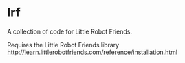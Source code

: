 lrf
===

A collection of code for Little Robot Friends.

Requires the Little Robot Friends library http://learn.littlerobotfriends.com/reference/installation.html
